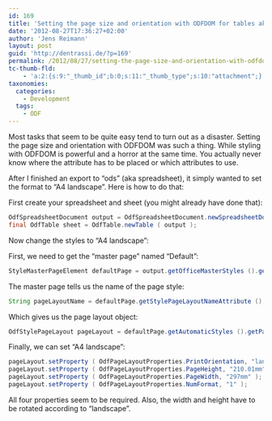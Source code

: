 ```yaml
---
id: 169
title: 'Setting the page size and orientation with ODFDOM for tables aka spreadsheets'
date: '2012-08-27T17:36:27+02:00'
author: 'Jens Reimann'
layout: post
guid: 'http://dentrassi.de/?p=169'
permalink: /2012/08/27/setting-the-page-size-and-orientation-with-odfdom-for-tables-aka-spreadsheets/
tc-thumb-fld:
    - 'a:2:{s:9:"_thumb_id";b:0;s:11:"_thumb_type";s:10:"attachment";}'
taxonomies:
  categories:
    - Development
  tags:
    - ODF
---
```


Most tasks that seem to be quite easy tend to turn out as a disaster. Setting the page size and orientation with ODFDOM was such a thing. While styling with ODFDOM is powerful and a horror at the same time. You actually never know where the attribute has to be placed or which attributes to use.

<!-- more -->

After I finished an export to “ods” (aka spreadsheet), it simply wanted to set the format to “A4 landscape”. Here is how to do that:

First create your spreadsheet and sheet (you might already have done that):

```java
OdfSpreadsheetDocument output = OdfSpreadsheetDocument.newSpreadsheetDocument ();
final OdfTable sheet = OdfTable.newTable ( output );
```

Now change the styles to “A4 landscape”:

First, we need to get the “master page” named “Default”:  
```java
StyleMasterPageElement defaultPage = output.getOfficeMasterStyles ().getMasterPage ( “Default” );
```

The master page tells us the name of the page style:  
```java
String pageLayoutName = defaultPage.getStylePageLayoutNameAttribute ();  
```

Which gives us the page layout object:  
```java  
OdfStylePageLayout pageLayout = defaultPage.getAutomaticStyles ().getPageLayout ( pageLayoutName );  
```

Finally, we can set “A4 landscape”:

```java  
pageLayout.setProperty ( OdfPageLayoutProperties.PrintOrientation, "landscape" );  
pageLayout.setProperty ( OdfPageLayoutProperties.PageHeight, "210.01mm" );  
pageLayout.setProperty ( OdfPageLayoutProperties.PageWidth, "297mm" );  
pageLayout.setProperty ( OdfPageLayoutProperties.NumFormat, "1" );  
```

All four properties seem to be required. Also, the width and height have to be rotated according to “landscape”.
